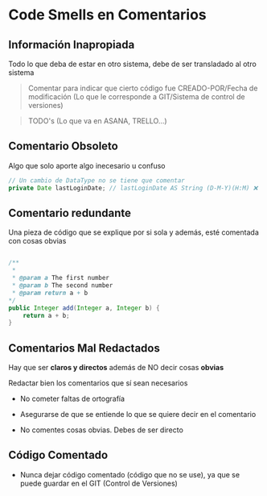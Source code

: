 # Code Smells en Comentarios

## Información Inapropiada

Todo lo que deba de estar en otro sistema, debe de ser transladado al otro sistema

> Comentar para indicar que cierto código fue CREADO-POR/Fecha de modificación (Lo que le corresponde a GIT/Sistema de control de versiones)

> TODO's  (Lo que va en ASANA, TRELLO...)


## Comentario Obsoleto

Algo que solo aporte algo inecesario u confuso

```java
// Un cambio de DataType no se tiene que comentar
private Date lastLoginDate; // lastLoginDate AS String (D-M-Y)(H:M) ❌
```


## Comentario redundante

Una pieza de código que se explique por si sola y además, esté comentada con cosas obvias

```java

/**
 *
 * @param a The first number
 * @param b The second number
 * @param return a + b
*/
public Integer add(Integer a, Integer b) {
    return a + b;
}

```


## Comentarios Mal Redactados

 Hay que ser **claros y directos** además de NO decir cosas **obvias**

 Redactar bien los comentarios que sí sean necesarios

 + No cometer faltas de ortografía

 + Asegurarse de que se entiende lo que se quiere decir en el comentario

 + No comentes cosas obvias. Debes de ser directo 


 ## Código Comentado

 + Nunca dejar código comentado (código que no se use), ya que se puede guardar en el GIT (Control de Versiones)